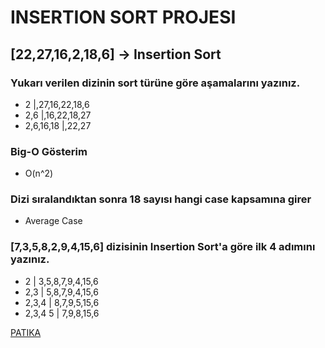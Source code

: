 # INSERTION SORT PROJESI
## [22,27,16,2,18,6] -> Insertion Sort
### Yukarı verilen dizinin sort türüne göre aşamalarını yazınız.

 * 2 |,27,16,22,18,6
 * 2,6 |,16,22,18,27
 * 2,6,16,18 |,22,27

### Big-O Gösterim
* O(n^2)

### Dizi sıralandıktan sonra 18 sayısı hangi case kapsamına girer
* Average Case

### [7,3,5,8,2,9,4,15,6] dizisinin Insertion Sort'a göre ilk 4 adımını yazınız.
* 2 | 3,5,8,7,9,4,15,6
* 2,3 | 5,8,7,9,4,15,6
* 2,3,4 | 8,7,9,5,15,6
* 2,3,4 5 | 7,9,8,15,6

[PATIKA](www.patika.dev)

